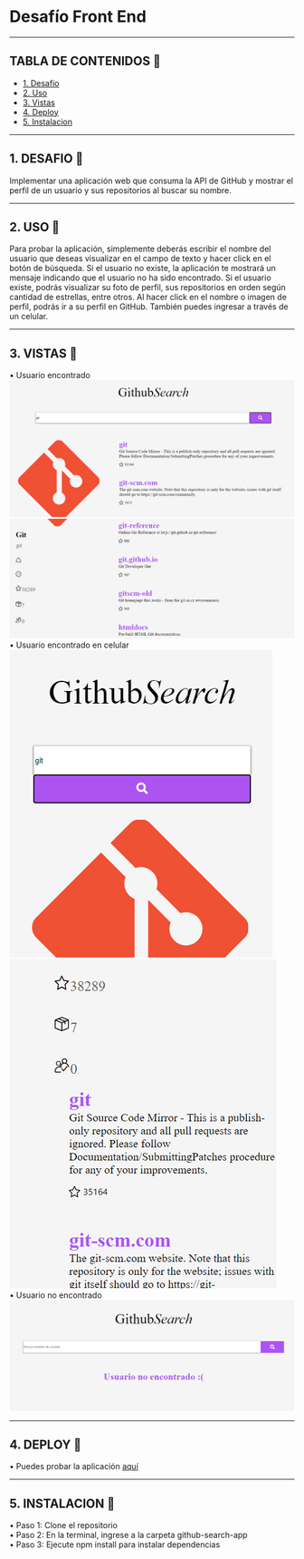 # Desafío Front End

***
## TABLA DE CONTENIDOS :scroll: <br> 
* [1. Desafio](##1-DESAFIO)
* [2. Uso](##2-USO)
* [3. Vistas](##3-VISTAS)
* [4. Deploy](##4-DEPLOY)
* [5. Instalacion](##5-INSTALACION)
***
## 1. DESAFIO :pencil:
Implementar una aplicación web que consuma la API de GitHub y mostrar el perfil de un usuario y 
sus repositorios al buscar su nombre.
***    
## 2. USO :pencil:
Para probar la aplicación, simplemente deberás escribir el nombre del usuario que deseas visualizar
en el campo de texto y hacer click en el botón de búsqueda. Si el usuario no existe, la aplicación
te mostrará un mensaje indicando que el usuario no ha sido encontrado. Si el usuario existe, podrás
visualizar su foto de perfil, sus repositorios en orden según cantidad de estrellas, entre otros.
Al hacer click en el nombre o imagen de perfil, podrás ir a su perfil en GitHub.
También puedes ingresar a través de un celular.
***  
## 3. VISTAS :pencil:
• Usuario encontrado
![vista1](img/userFound1.PNG)
![vista2](img/userFound2.PNG) 
• Usuario encontrado en celular <br>
![vista3](img/userFoundCellphone1.PNG) <br>
![vista4](img/userFoundCellphone3.PNG) <br>
• Usuario no encontrado <br>
![vista5](img/userNotFound.PNG) 
*** 
## 4. DEPLOY :pencil:
• Puedes probar la aplicación [aquí](link)
***    
## 5. INSTALACION :pencil:
• Paso 1: Clone el repositorio <br>
• Paso 2: En la terminal, ingrese a la carpeta github-search-app <br>
• Paso 3: Ejecute npm install para instalar dependencias <br>

